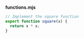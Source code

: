 **functions.mjs**

```js
// Implement the square function
export function square(x) {
  return x * x;
}
```